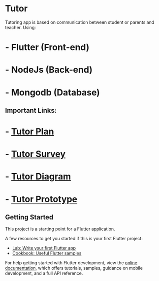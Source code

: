 # Tutor

Tutoring app is based on communication between student or parents and teacher.
Using: 
#      - Flutter (Front-end)
#      - NodeJs (Back-end)
#      - Mongodb (Database)
    
## Important Links:
#      - [Tutor Plan](https://docs.google.com/spreadsheets/d/1smS6Ph3S-ElV21F6QldiBCxVYemYcEL-ctm2Prj-S3E/edit?usp=sharing)
#      - [Tutor Survey](https://forms.gle/jhbgBFZNcpbhyn1KA)
#      - [Tutor Diagram](https://www.figma.com/file/ajJXif8bNaNuSU9tZP7GBA/Tutor_-Diagrams?node-id=0%3A1&t=VNyMUKmPyJfdvJJ1-1)
#      - [Tutor Prototype](https://www.figma.com/file/BVRwn5KDlazkiy3HP3Bwf2/Tutor-App?node-id=0%3A1&t=MDEiSvDlbprodeMM-1)

## Getting Started

This project is a starting point for a Flutter application.

A few resources to get you started if this is your first Flutter project:

- [Lab: Write your first Flutter app](https://docs.flutter.dev/get-started/codelab)
- [Cookbook: Useful Flutter samples](https://docs.flutter.dev/cookbook)

For help getting started with Flutter development, view the
[online documentation](https://docs.flutter.dev/), which offers tutorials,
samples, guidance on mobile development, and a full API reference.

